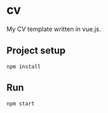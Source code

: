 # cv

My CV template written in vue.js.

## Project setup
```
npm install
```

## Run
```
npm start
```
